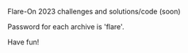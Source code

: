 Flare-On 2023 challenges and solutions/code (soon)

Password for each archive is 'flare'.

Have fun!
